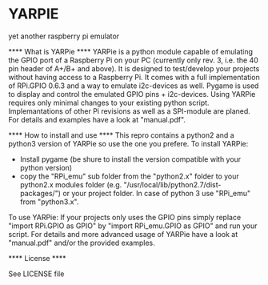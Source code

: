 # YARPIE
yet another raspberry pi emulator


**** What is YARPie ****
YARPie is a python module capable of emulating the GPIO port of a Raspberry Pi on your PC (currently only rev. 3, i.e. the 40 pin header of A+/B+ and above).
It is designed to test/develop your projects without having access to a Raspberry Pi. It comes with a full implementation of RPi.GPIO 0.6.3 and a way to emulate i2c-devices as well. Pygame is used to display and control the emulated GPIO pins + i2c-devices. Using YARPie requires only minimal changes to your existing python script. Implemantations of other Pi revisions as well as a SPI-module are planed. For details and examples have a look at "manual.pdf".


**** How to install and use ****
This repro contains a python2 and a python3 version of YARPie so use the one you prefere. To install YARPie:

- Install pygame (be shure to install the version compatible with your python version)
- copy the "RPi_emu" sub folder from the "python2.x" folder to your python2.x modules folder (e.g. "/usr/local/lib/python2.7/dist-packages/") or your project folder. In case of python 3 use "RPi_emu" from "python3.x".

To use YARPie:
If your projects only uses the GPIO pins simply replace "import RPi.GPIO as GPIO" by "import RPi_emu.GPIO as GPIO" and run your script.
For details and more advanced usage of YARPie have a look at "manual.pdf" and/or the provided examples.

**** License ****

See LICENSE file

